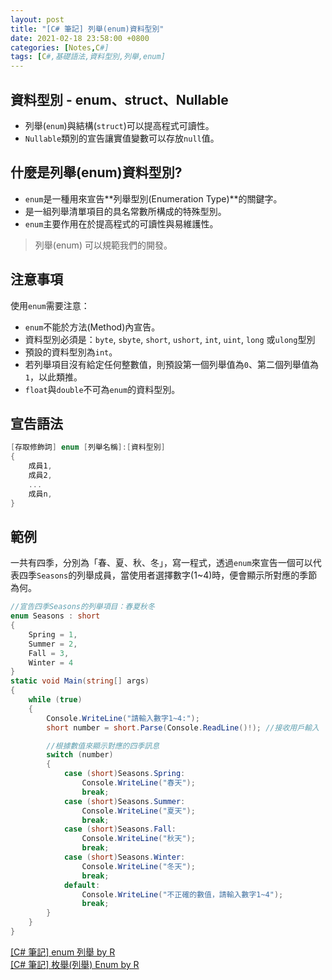 ```yaml
---
layout: post
title: "[C# 筆記] 列舉(enum)資料型別"
date: 2021-02-18 23:58:00 +0800
categories: [Notes,C#]
tags: [C#,基礎語法,資料型別,列舉,enum]
---
```


## 資料型別 - enum、struct、Nullable
- 列舉(`enum`)與結構(`struct`)可以提高程式可讀性。
- `Nullable`類別的宣告讓實值變數可以存放`null`值。

## 什麼是列舉(enum)資料型別?

- `enum`是一種用來宣告**列舉型別(Enumeration Type)**的關鍵字。
- 是一組列舉清單項目的具名常數所構成的特殊型別。
- `enum`主要作用在於提高程式的可讀性與易維護性。

> 列舉(enum) 可以規範我們的開發。

## 注意事項

使用`enum`需要注意：
- `enum`不能於方法(Method)內宣告。
- 資料型別必須是：`byte`, `sbyte`, `short`, `ushort`, `int`, `uint`, `long` 或`ulong`型別
- 預設的資料型別為`int`。
- 若列舉項目沒有給定任何整數值，則預設第一個列舉值為`0`、第二個列舉值為`1`，以此類推。
- `float`與`double`不可為`enum`的資料型別。

## 宣告語法

```c#
[存取修飾詞] enum [列舉名稱]:[資料型別]
{
    成員1,
    成員2,
    ...
    成員n,
}
```

## 範例

一共有四季，分別為「春、夏、秋、冬」，寫一程式，透過`enum`來宣告一個可以代表四季`Seasons`的列舉成員，當使用者選擇數字(1~4)時，便會顯示所對應的季節為何。

```c#
//宣告四季Seasons的列舉項目：春夏秋冬
enum Seasons : short
{
    Spring = 1,
    Summer = 2,
    Fall = 3,
    Winter = 4
}
static void Main(string[] args)
{
    while (true)
    {
        Console.WriteLine("請輸入數字1~4:");
        short number = short.Parse(Console.ReadLine()!); //接收用戶輸入

        //根據數值來顯示對應的四季訊息
        switch (number)
        {
            case (short)Seasons.Spring:
                Console.WriteLine("春天");
                break;
            case (short)Seasons.Summer:
                Console.WriteLine("夏天");
                break;
            case (short)Seasons.Fall:
                Console.WriteLine("秋天");
                break;
            case (short)Seasons.Winter:
                Console.WriteLine("冬天");
                break;
            default:
                Console.WriteLine("不正確的數值，請輸入數字1~4");
                break;
        }
    }
}
```

[[C# 筆記] enum 列舉 by R](https://riivalin.github.io/posts/2011/01/enum/)      
[[C# 筆記] 枚舉(列舉) Enum by R](https://riivalin.github.io/posts/2010/02/048/)